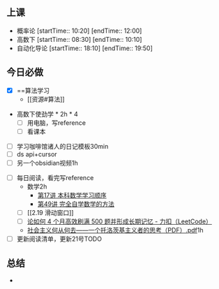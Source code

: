 ## 上课
-  概率论 [startTime:: 10:20]  [endTime:: 12:00]
-  高数下 [startTime:: 08:30]  [endTime:: 10:10]
-  自动化导论 [startTime:: 18:10]  [endTime:: 19:50]
## 今日必做
* [x] ==算法学习
	* [[资源#算法]]
-  高数下使劲学 * 2h * 4
	- [ ] 用电脑，写reference
	- [ ] 看课本
* [ ] 学习咖啡馆诸人的日记模板30min
* [ ] ds api+cursor
* [ ] 另一个obsidian视频1h
- [ ] 每日阅读，看完写reference
	- 数学2h
		- [第17讲 本科数学学习顺序](https://www.bilibili.com/video/BV1kY4y1R76G?spm_id_from=333.1245.0.0)
		- [第49讲 完全自学数学的方法](https://www.bilibili.com/video/BV19Z421a7Di?spm_id_from=333.1245.0.0)
	- [ ] [[2.19 滑动窗口]]
	* [ ] [论如何 4 个月高效刷满 500 题并形成长期记忆 - 力扣（LeetCode）](https://leetcode.cn/circle/discuss/jq9Zke/)
	* [社会主义何从何去——一个托洛茨基主义者的思考（PDF）.pdf](https://docs.qq.com/pdf/DWHlTV1lBS2x3Unpl?)1h
- [ ] 更新阅读清单，更新21号TODO
## 总结
* 